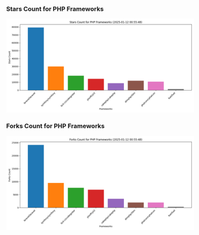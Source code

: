 ### Stars Count for PHP Frameworks

![Stars Chart](./archive/charts/20250112005548_stars_count.png)

### Forks Count for PHP Frameworks

![Forks Chart](./archive/charts/20250112005548_forks_count.png)

